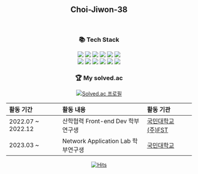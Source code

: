 <h2 align="center">Choi-Jiwon-38</h2>

<br />

<h3 align="center">📚 Tech Stack</h3>
<p align="center">
<img src="https://img.shields.io/badge/Python-3766AB?style=flat-square&logo=Python&logoColor=white"/></a> <img src="https://img.shields.io/badge/Java-007396?style=flat-square&logo=Java&logoColor=white"/></a> <img src="https://img.shields.io/badge/C++-00599C?style=flat-square&logo=C%2B%2B&logoColor=white"/></a> <img src="https://img.shields.io/badge/Ionic-3880ff?style=flat-square&logo=Ionic&logoColor=white"/></a> <img src="https://img.shields.io/badge/Capacitor-119efe?style=flat-square&logo=Capacitor&logoColor=white"/></a> <img src="https://img.shields.io/badge/Apache Cordova-119efe?style=flat-square&logo=ApacheCordova&logoColor=white"/></a>
<br />
<img src="https://img.shields.io/badge/HTML5-E34F26?style=flat-square&logo=HTML5&logoColor=white"/></a> <img src="https://img.shields.io/badge/CSS3-1572B6?style=flat-square&logo=CSS3&logoColor=white"/></a> <img src="https://img.shields.io/badge/JavaScript-f7df1e?style=flat-square&logo=JavaScript&logoColor=white"/></a> <img src="https://img.shields.io/badge/React-61dafb?style=flat-square&logo=React&logoColor=white"/></a> <img src="https://img.shields.io/badge/Angular-dd0031?style=flat-square&logo=Angular&logoColor=white"/></a> <img src="https://img.shields.io/badge/TypeScript-3178c6?style=flat-square&logo=TypeScript&logoColor=white"/></a> 
</p>

<div align = center>

<h3 align="center">🏆 My solved.ac</h3>

[![Solved.ac 프로필](http://mazassumnida.wtf/api/v2/generate_badge?boj=chjwoo123)](https://solved.ac/chjwoo123)

 |활동 기간|활동 내용|활동 기관|
|:---|:---|:---|
|2022.07 ~ 2022.12|산학협력 Front-end Dev 학부연구생|[국민대학교](https://www.kookmin.ac.kr/user/index.do) [(주)FST](http://www.fstc.co.kr/kr/)|
|2023.03 ~|Network Application Lab 학부연구생|[국민대학교](https://cs.kookmin.ac.kr/research/laboratory)|

[![Hits](https://hits.seeyoufarm.com/api/count/incr/badge.svg?url=https%3A%2F%2Fgithub.com%2FChoi-Jiwon-38&count_bg=%23000000&title_bg=%23000000&icon=github.svg&icon_color=%23E7E7E7&title=hits&edge_flat=false)](https://hits.seeyoufarm.com)
